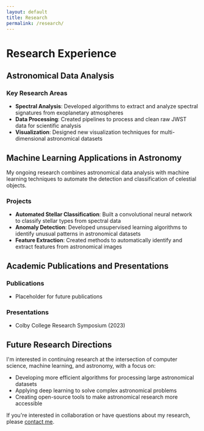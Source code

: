 ```yaml
---
layout: default
title: Research
permalink: /research/
---
```


# Research Experience

## Astronomical Data Analysis


### Key Research Areas

- **Spectral Analysis**: Developed algorithms to extract and analyze spectral signatures from exoplanetary atmospheres
- **Data Processing**: Created pipelines to process and clean raw JWST data for scientific analysis
- **Visualization**: Designed new visualization techniques for multi-dimensional astronomical datasets

## Machine Learning Applications in Astronomy

My ongoing research combines astronomical data analysis with machine learning techniques to automate the detection and classification of celestial objects.

### Projects

- **Automated Stellar Classification**: Built a convolutional neural network to classify stellar types from spectral data
- **Anomaly Detection**: Developed unsupervised learning algorithms to identify unusual patterns in astronomical datasets
- **Feature Extraction**: Created methods to automatically identify and extract features from astronomical images

## Academic Publications and Presentations

### Publications
- Placeholder for future publications

### Presentations
- Colby College Research Symposium (2023)

## Future Research Directions

I'm interested in continuing research at the intersection of computer science, machine learning, and astronomy, with a focus on:

- Developing more efficient algorithms for processing large astronomical datasets
- Applying deep learning to solve complex astronomical problems
- Creating open-source tools to make astronomical research more accessible

If you're interested in collaboration or have questions about my research, please [contact me](/contact).